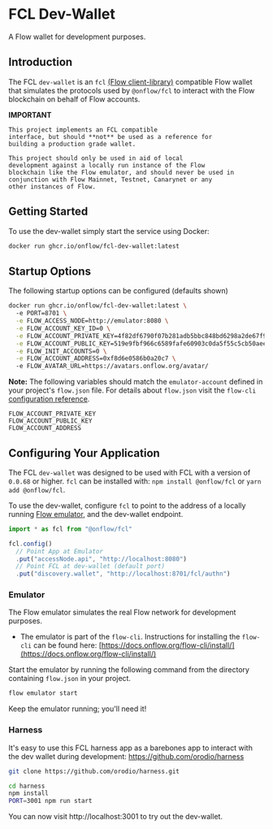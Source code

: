 # FCL Dev-Wallet

A Flow wallet for development purposes.

## Introduction

The FCL `dev-wallet` is an `fcl` [(Flow client-library)](https://github.com/onflow-flow-js-sdk) compatible Flow wallet that simulates the protocols used by `@onflow/fcl` to interact with the Flow blockchain on behalf of Flow accounts.

**IMPORTANT**

```
This project implements an FCL compatible
interface, but should **not** be used as a reference for
building a production grade wallet.

This project should only be used in aid of local
development against a locally run instance of the Flow
blockchain like the Flow emulator, and should never be used in
conjunction with Flow Mainnet, Testnet, Canarynet or any
other instances of Flow.
```

## Getting Started

To use the dev-wallet simply start the service using Docker:

```bash
docker run ghcr.io/onflow/fcl-dev-wallet:latest
```

## Startup Options

The following startup options can be configured (defaults shown)

```bash
docker run ghcr.io/onflow/fcl-dev-wallet:latest \ 
  -e PORT=8701 \
  -e FLOW_ACCESS_NODE=http://emulator:8080 \
  -e FLOW_ACCOUNT_KEY_ID=0 \
  -e FLOW_ACCOUNT_PRIVATE_KEY=4f82df6790f07b281adb5bbc848bd6298a2de67f94bdfac7a400d5a1b893de5 \
  -e FLOW_ACCOUNT_PUBLIC_KEY=519e9fbf966c6589fafe60903c0da5f55c5cb50aee5d870f097b35dfb6de13c170718cd92f50811cdd9290e51c2766440b696e0423a5031ae482cca79e3c479 \
  -e FLOW_INIT_ACCOUNTS=0 \
  -e FLOW_ACCOUNT_ADDRESS=0xf8d6e0586b0a20c7 \ 
  -e FLOW_AVATAR_URL=https://avatars.onflow.org/avatar/ 
```

**Note:** The following variables should match the `emulator-account` defined in your project's `flow.json` file.
 For details about `flow.json` visit the `flow-cli` [configuration reference](https://docs.onflow.org/flow-cli/configuration/).

```
FLOW_ACCOUNT_PRIVATE_KEY
FLOW_ACCOUNT_PUBLIC_KEY
FLOW_ACCOUNT_ADDRESS
```
## Configuring Your Application

The FCL `dev-wallet` was designed to be used with FCL with a version of `0.0.68` or higher. `fcl` can be installed with: `npm install @onflow/fcl` or `yarn add @onflow/fcl`.


To use the dev-wallet, configure `fcl` to point to the address of a locally running [Flow emulator](#emulator), and the dev-wallet endpoint.

```javascript
import * as fcl from "@onflow/fcl"

fcl.config()
  // Point App at Emulator
  .put("accessNode.api", "http://localhost:8080") 
  // Point FCL at dev-wallet (default port)
  .put("discovery.wallet", "http://localhost:8701/fcl/authn") 
```

### Emulator


The Flow emulator simulates the real Flow network
for development purposes.

 - The emulator is part of the `flow-cli`. Instructions for installing the `flow-cli` can be found here: [https://docs.onflow.org/flow-cli/install/](https://docs.onflow.org/flow-cli/install/)

Start the emulator by running the following command from the directory containing `flow.json` in your project.

```sh
flow emulator start
```

Keep the emulator running; you'll need it!
### Harness

It's easy to use this FCL harness app as a barebones
app to interact with the dev wallet during development:
https://github.com/orodio/harness

```sh
git clone https://github.com/orodio/harness.git

cd harness
npm install
PORT=3001 npm run start
```

You can now visit http://localhost:3001 to try out the dev-wallet.
